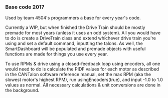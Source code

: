 ### Base code 2017

Used by team 4504's programmers a base for every year's code.

Currently a WIP, but when finished the Drive Train should be mostly premade for most years (unless it uses an odd system). All you would have to do is create a DriveTrain class and extend whichever drive train you're using and set a default command, inputting the talons. As well, the SmartDashboard will be populated and premade objects with useful functions are made for things you use every year.

To use RPMs & drive using a closed-feedback loop using encoders, all one would need to do is calculate the PIDF values for each motor as described in the CANTalon software reference manual, set the max RPM (aka the slowest motor's highest RPM), run usingEncoders(true), and input -1.0 to 1.0 values as normal. All necessary calculations & unit conversions are done in the background.
